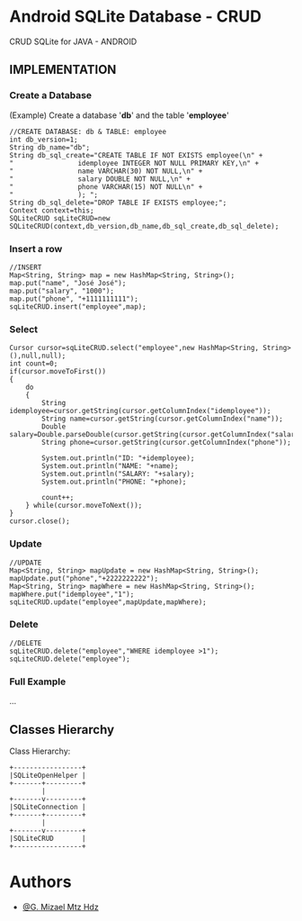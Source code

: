 # Android SQLite Database - CRUD
CRUD SQLite for JAVA - ANDROID

## IMPLEMENTATION
### Create a Database
(Example) Create a database '**db**' and the table '**employee**'
```
//CREATE DATABASE: db & TABLE: employee
int db_version=1;
String db_name="db";
String db_sql_create="CREATE TABLE IF NOT EXISTS employee(\n" +
"                idemployee INTEGER NOT NULL PRIMARY KEY,\n" +
"                name VARCHAR(30) NOT NULL,\n" +
"                salary DOUBLE NOT NULL,\n" +
"                phone VARCHAR(15) NOT NULL\n" +
"                ); ";
String db_sql_delete="DROP TABLE IF EXISTS employee;";
Context context=this;
SQLiteCRUD sqLiteCRUD=new SQLiteCRUD(context,db_version,db_name,db_sql_create,db_sql_delete);
```
### Insert a row
```
//INSERT
Map<String, String> map = new HashMap<String, String>();
map.put("name", "José José");
map.put("salary", "1000");
map.put("phone", "+1111111111");
sqLiteCRUD.insert("employee",map);
```

### Select
```
Cursor cursor=sqLiteCRUD.select("employee",new HashMap<String, String>(),null,null);
int count=0;
if(cursor.moveToFirst())
{
	do
	{
		String idemployee=cursor.getString(cursor.getColumnIndex("idemployee"));
		String name=cursor.getString(cursor.getColumnIndex("name"));
		Double salary=Double.parseDouble(cursor.getString(cursor.getColumnIndex("salary")));
		String phone=cursor.getString(cursor.getColumnIndex("phone"));

		System.out.println("ID: "+idemployee);
		System.out.println("NAME: "+name);
		System.out.println("SALARY: "+salary);
		System.out.println("PHONE: "+phone);

		count++;
	} while(cursor.moveToNext());
}
cursor.close();
```

### Update
```
//UPDATE
Map<String, String> mapUpdate = new HashMap<String, String>();
mapUpdate.put("phone","+2222222222");
Map<String, String> mapWhere = new HashMap<String, String>();
mapWhere.put("idemployee","1");
sqLiteCRUD.update("employee",mapUpdate,mapWhere);
```

### Delete
```
//DELETE
sqLiteCRUD.delete("employee","WHERE idemployee >1");
sqLiteCRUD.delete("employee");
```


### Full Example
...


## Classes Hierarchy
Class Hierarchy:
```
+-----------------+
|SQLiteOpenHelper |
+-------+---------+
        |
+-------v---------+
|SQLiteConnection |
+-------+---------+
        |
+-------v---------+
|SQLiteCRUD       |
+-----------------+
```
# Authors
- [@G. Mizael Mtz Hdz](https://github.com/martinezmizael)
